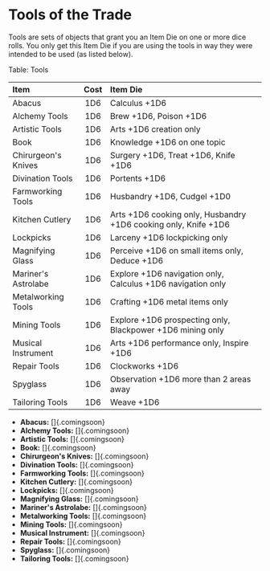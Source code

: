 # Tools of the Trade

Tools are sets of objects that grant you an Item Die on one or more dice rolls. You only get this
Item Die if you are using the tools in way they were intended to be used (as listed below).

Table: Tools

| Item                | Cost | Item Die                                                        |
| :------------------ | :--: | :-------------------------------------------------------------- |
| Abacus              | 1D6  | Calculus +1D6                                                   |
| Alchemy Tools       | 1D6  | Brew +1D6, Poison +1D6                                          |
| Artistic Tools      | 1D6  | Arts +1D6 creation only                                         |
| Book                | 1D6  | Knowledge +1D6 on one topic                                     |
| Chirurgeon's Knives | 1D6  | Surgery +1D6, Treat +1D6, Knife +1D6                            |
| Divination Tools    | 1D6  | Portents +1D6                                                   |
| Farmworking Tools   | 1D6  | Husbandry +1D6, Cudgel +1D0                                     |
| Kitchen Cutlery     | 1D6  | Arts +1D6 cooking only, Husbandry +1D6 cooking only, Knife +1D6 |
| Lockpicks           | 1D6  | Larceny +1D6 lockpicking only                                   |
| Magnifying Glass    | 1D6  | Perceive +1D6 on small items only, Deduce +1D6                  |
| Mariner's Astrolabe | 1D6  | Explore +1D6 navigation only, Calculus +1D6 navigation only     |
| Metalworking Tools  | 1D6  | Crafting +1D6 metal items only                                  |
| Mining Tools        | 1D6  | Explore +1D6 prospecting only, Blackpower +1D6 mining only      |
| Musical Instrument  | 1D6  | Arts +1D6 performance only, Inspire +1D6                        |
| Repair Tools        | 1D6  | Clockworks +1D6                                                 |
| Spyglass            | 1D6  | Observation +1D6 more than 2 areas away                         |
| Tailoring Tools     | 1D6  | Weave +1D6                                                      |

  - **Abacus:** []{.comingsoon}
  - **Alchemy Tools:** []{.comingsoon}
  - **Artistic Tools:** []{.comingsoon}
  - **Book:** []{.comingsoon}
  - **Chirurgeon's Knives:** []{.comingsoon}
  - **Divination Tools:** []{.comingsoon}
  - **Farmworking Tools:** []{.comingsoon}
  - **Kitchen Cutlery:** []{.comingsoon}
  - **Lockpicks:** []{.comingsoon}
  - **Magnifying Glass:** []{.comingsoon}
  - **Mariner's Astrolabe:** []{.comingsoon}
  - **Metalworking Tools:** []{.comingsoon}
  - **Mining Tools:** []{.comingsoon}
  - **Musical Instrument:** []{.comingsoon}
  - **Repair Tools:** []{.comingsoon}
  - **Spyglass:** []{.comingsoon}
  - **Tailoring Tools:** []{.comingsoon}
